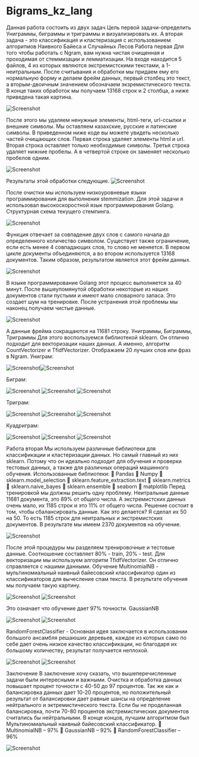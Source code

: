 # Bigrams_kz_lang
 
Данная работа состоить из двух задач
Цель первой задачи-определить Униграммы, биграммы и триграммы и визуализировать их.
А вторая задача - это классификация и кластеризация с использованием алгоритмов Наивного Байеса и Случайных Лесов
Работа первая
Для того чтобы работать с Ngram, вам нужна чистая очищенная и проходимая от стеммизации и лемматизации. На входе находится 5 файлов, 4 из которых являются экстремистскими текстами, а 1-неитральным. После считывания и обработки мы придаем ему его нормальную форму и делаем фрейм данных, первый столбец это текст, а вторым-двоичным значением обозначаем экзремистического текста. В конце таких обработок мы получаем 13168 строк и 2 столбца, а ниже приведена такая картина.

![Screenshot](photo/1.png)

После этого мы удаляем ненужные элементы, html-теги, url-ссылки и внешние символы. Мы оставляем казахские, русские и латинские символы. В приведенном ниже коде вы можете увидеть несколько частей очищающих слов. Первая строка удаляет элементы html и url. Вторая строка оставляет только необходимые символы. Третья строка удаляет нижние пробелы. А в четвертой строке он заменяет несколько пробелов одним.
 
 ![Screenshot](photo/2.png)
 
Результаты этой обработки следующие.
![Screenshot](photo/3.png)

После очистки мы используем низкоуровневые языки программирования для выполнения stemmization. Для этой задачи я использовал высокоскоростной язык программирования Golang. Структурная схема текущего стемпинга.
 
 ![Screenshot](photo/4.png)
 
Функция отвечает за совпадение двух слов с самого начала до определенного количество символом. Существует также ограничение, если есть менее 4 совпадающих слов, то слово не меняется. В первом цикле документы объединяются, а во втором используется 13168 документов. Таким образом, результатом является этот фрейм данных.
 
 ![Screenshot](photo/5.png)
 
В языке программирование Golang этот процесс выполняется за 40 минут.
После вышеупомянутой обработки некоторые из наших документов стали пустыми и имеют мало словарного запаса. Это создает шум на тренировке. После устранения этой проблемы мы наконец получаем чистые данные.
 
 ![Screenshot](photo/6.png)
 
А данные фрейма сокращаются на 11681 строку.
Униграммы, Биграммы, Триграммы
Для этого воспользуемся библиотекой sklearn. Он отлично подходит для векторизации наших данных. А именно, алгоритм CountVectorizer и TfidfVectorizer. Отображаем 20 лучших слов или фраз в Ngram.
Униграм:
   
   ![Screenshot](photo/7_1.png)![Screenshot](photo/7.png)
   
Биграм:
   
   ![Screenshot](photo/8_1.png)
   ![Screenshot](photo/8_2.png)
   ![Screenshot](photo/8.png)
 
Триграм:

   ![Screenshot](photo/9.png)
   ![Screenshot](photo/9_2.png)
   ![Screenshot](photo/9_1.png)
 
Куадриграм:
   
   ![Screenshot](photo/10.png)
   ![Screenshot](photo/10_2.png)
   ![Screenshot](photo/10_1.png)

Работа вторая
Мы используем различные библиотеки для классификации и кластеризации данных. Но самый главный из них sklearn. Потому что он идеально подходит для обучения и проверки тестовых данных, а также для различных операций машинного обучения. 
Использованные библиотеки:
	Pandas
	Numpy
	sklearn.model_selection
	sklearn.feature_extraction.text
	sklearn.metrics
	sklearn.naive_bayes
	sklearn.ensemble
	seaborn
	matplotlib
Перед тренировкой мы должны решить одну проблему. Неитральные данные 11681 документа, это 89% от общего числа. А экстремистских данных очень мало, их 1185 строк и это 11% от общего числа. Решение состоит в том, чтобы сбалансировать данные. Как это делается? Я сделал их 50 на 50. То есть 1185 строк для неитральных и экстремистских документов.
В результате мы имеем 2370 документов на обучение. 

![Screenshot](photo/11.png)

После этой процедуры мы разделяем тренировочные и тестовые данные. Соотношение составляет 80% - train, 20% - test.
Для векторизации мы используем алгоритм TfidfVectorizer. Он отлично справляется с нашими данными.
Обучение
MultinomialNB - мультиномиальный наивный байесовский классификатор один из классификаторов для вычесление спам текста.
В результате обучения мы получаем такую картину.

![Screenshot](photo/12.png)
![Screenshot](photo/13.png)
 
Это означает что обучение дает 97% точности.
GaussianNB

![Screenshot](photo/14.png)
![Screenshot](photo/15.png)
 
RandomForestClassifier - Основная идея заключается в использовании большого ансамбля решаюших деревьев, каждое из которых само по себе дает очень низкое качество классификации, но благодаря их большому количеству, результат получается неплохой.
 
![Screenshot](photo/16.png)
![Screenshot](photo/17.png)

Заключение
В заключение хочу сказать, что вышеперечисленные задачи были интересными и важными. Очистка и обработка данных повышает процент точности с 40-50 до 97 процентов. Так же как и балансировка данных дает 10-20 процентов, но положительный результат от балансировки дает равные шансы на определение нейтрального и эктремистического текста. Если бы не проделанная балансировка, почти 70-80 процентов экстремистических документов считались бы нейтральными. В конце концов, лучшим алгоритмом был Мультиномиальный наивный байесовский классификатор.
	MultinomialNB – 97%
	GaussianNB – 92%
	RandomForestClassifier – 96%
 
![Screenshot](photo/18.png)
